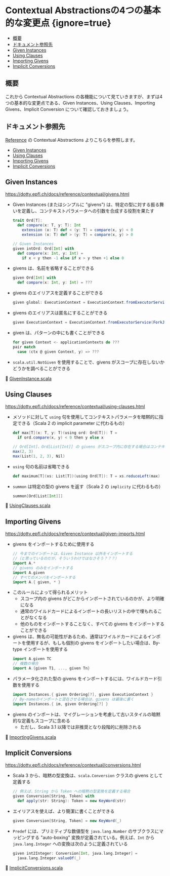 # Contextual Abstractionsの4つの基本的な変更点 {ignore=true}


<!-- @import "[TOC]" {cmd="toc" depthFrom=1 depthTo=6 orderedList=false} -->

<!-- code_chunk_output -->

- [概要](#概要)
- [ドキュメント参照先](#ドキュメント参照先)
- [Given Instances](#given-instances)
- [Using Clauses](#using-clauses)
- [Importing Givens](#importing-givens)
- [Implicit Conversions](#implicit-conversions)

<!-- /code_chunk_output -->


## 概要

これから Contextual Abstractions の各機能について見ていきますが、まずは4つの基本的な変更点である、Given Instances、Using Clauses、Importing Givens、Implicit Conversion について確認しておきましょう。

## ドキュメント参照先

[Reference](https://dotty.epfl.ch/docs/reference/overview.html) の Contextual Abstractions よりこちらを参照します。

- [Given Instances](https://dotty.epfl.ch/docs/reference/contextual/givens.html)
- [Using Clauses](https://dotty.epfl.ch/docs/reference/contextual/using-clauses.html)
- [Importing Givens](https://dotty.epfl.ch/docs/reference/contextual/given-imports.html)
- [Implicit Conversions](https://dotty.epfl.ch/docs/reference/contextual/conversions.html)

## Given Instances

https://dotty.epfl.ch/docs/reference/contextual/givens.html

- Given Instances (またはシンプルに "givens") は、特定の型に対する振る舞いを定義し、コンテキストパラメータへの引数を合成する役割を果たす
  ```scala
  trait Ord[T]:
    def compare(x: T, y: T): Int
      extension (x: T) def < (y: T) = compare(x, y) < 0
      extension (x: T) def > (y: T) = compare(x, y) > 0

  // Given Instances
  given intOrd: Ord[Int] with
    def compare(x: Int, y: Int) =
      if x < y then -1 else if x > y then +1 else 0
  ```
- givens は、名前を省略することができる
  ```scala
  given Ord[Int] with
    def compare(x: Int, y: Int) = ???
  ```
- givens のエイリアスを定義することができる
  ```scala
  given global: ExecutionContext = ExecutionContext.fromExecutorService(ForkJoinPool())
  ```
- givens のエイリアスは匿名にすることができる
  ```scala
  given ExecutionContext = ExecutionContext.fromExecutorService(ForkJoinPool())
  ```
- given は、パターンの中にも書くことができる
  ```scala
  for given Context <- applicationContexts do ???
  pair match
    case (ctx @ given Context, y) => ???
  ```
- `scala.util.NotGiven` を使用することで、givens がスコープに存在しないかどうかを調べることができる

:memo: [GivenInstance.scala](/step06/src/main/scala/com/github/shinharad/gettingStartedWithScala3/GivenInstance.scala)


## Using Clauses

https://dotty.epfl.ch/docs/reference/contextual/using-clauses.html

- メソッドに対して `using` 句を使用してコンテキストパラメータを暗黙的に指定できる（Scala 2 の implicit parameter に代わるもの）
  ```scala
  def max[T](x: T, y: T)(using ord: Ord[T]): T =
    if ord.compare(x, y) < 0 then y else x

  // Ord[Int]、Ord[List[Int]] の givens がスコープ内に存在する場合はコンテキストパラメータを省略できる
  max(2, 3)
  max(List(1, 2, 3), Nil)
  ```
- `using` 句の名前は省略できる
  ```scala
  def maximum[T](xs: List[T])(using Ord[T]): T = xs.reduceLeft(max)
  ```
- `summon` は特定の型の givens を返す（Scala 2 の `implicity` に代わるもの）
  ```scala
  summon[Ord[List[Int]]]
  ```

:memo: [UsingClauses.scala](/step06/src/main/scala/com/github/shinharad/gettingStartedWithScala3/UsingClauses.scala)

## Importing Givens

https://dotty.epfl.ch/docs/reference/contextual/given-imports.html

- givens をインポートするために使用する
  ```scala
  // 今までのインポートは、Given Instance 以外をインポートする
  //（と思っているのだが、そういうわけではなさそう？？？）
  import A.*
  // givens のみをインポートする
  import A.given
  // すべてのメンバをインポートする
  import A.{ given, * }
  ```
- このルールによって得られるメリット
  - スコープ内の givens がどこからインポートされているのかが、より明確になる
  - 通常のワイルドカードによるインポートの長いリストの中で埋もれることがなくなる
  - 他のものをインポートすることなく、すべての givens をインポートすることができる
- givens は、無名の可能性があるため、通常はワイルドカードによるインポートを使用するが、もしも個別の givens をインポートしたい場合は、By-type インポートを使用する
  ```scala
  import A.given TC
  // 複数の場合
  import A.{given T1, ..., given Tn}
  ```
- パラメータ化された型の givens をインポートするには、ワイルドカード引数を使用する
  ```scala
  import Instances.{ given Ordering[?], given ExecutionContext }
  // By-nameのインポートと混在させる場合は、givens は最後に書く
  import Instances.{ im, given Ordering[?] }
  ```
- givens のインポートは、マイグレーションを考慮して古いスタイルの暗黙的な定義もスコープに含める
  - ただし、Scala 3.1 以降では非推奨となり段階的に削除される

:memo: [ImportingGivens.scala](/step06/src/main/scala/com/github/shinharad/gettingStartedWithScala3/ImportingGivens.scala)


## Implicit Conversions

https://dotty.epfl.ch/docs/reference/contextual/conversions.html

- Scala 3 から、暗黙の型変換は、`scala.Conversion` クラスの givens として定義する
  ```scala
  // 例えば、String から Token への暗黙の型変換を定義する場合
  given Conversion[String, Token] with
    def apply(str: String): Token = new KeyWord(str)
  ``` 
- エイリアスを使えば、より簡潔に書くことができる
  ```scala
  given Conversion[String, Token] = new KeyWord(_)
  ```
- `Predef` には、プリミティブな数値型を `java.lang.Number` のサブクラスにマッピングする "auto-boxing" 変換が定義されている。例えば、`Int` から `java.lang.Integer` への変換は次のように定義されている
  ```scala
  given int2Integer: Conversion[Int, java.lang.Integer] =
    java.lang.Integer.valueOf(_)
  ```

:memo: [ImplicitConversions.scala](/step06/src/main/scala/com/github/shinharad/gettingStartedWithScala3/ImplicitConversions.scala)

